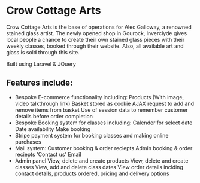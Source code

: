 # Crow Cottage Arts

Crow Cottage Arts is the base of operations for Alec Galloway, a renowned stained glass artist. 
The newly opened shop in Gourock, Inverclyde gives local people a chance to create their own stained
glass pieces with their weekly classes, booked through their website. Also, all available art and glass
is sold through this site.

Built using Laravel & JQuery


## Features include:

- Bespoke E-commerce functionality including:
        Products (With image, video talkthrough link)
        Basket stored as cookie
        AJAX request to add and remove items from basket
        Use of session data to remember customer details before order completion
- Bespoke Booking system for classes including:
        Calender for select date
        Date availability
        Make booking
- Stripe payment system for booking classes and making online purchases
- Mail system:
        Customer booking & order reciepts
        Admin booking & order reciepts
        'Contact us' Email
- Admin panel
        View, delete and create products
        View, delete and create classes
        View, add and delete class dates
        View order details inclding contact details, products ordered, pricing and delivery options
